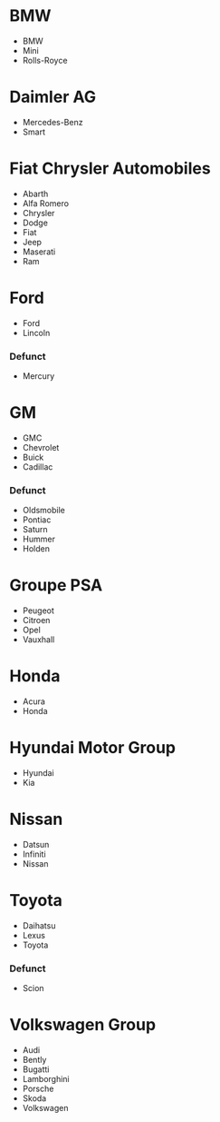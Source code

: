 # BMW
* BMW
* Mini
* Rolls-Royce

# Daimler AG
* Mercedes-Benz
* Smart

# Fiat Chrysler Automobiles
* Abarth
* Alfa Romero
* Chrysler
* Dodge
* Fiat
* Jeep
* Maserati
* Ram

# Ford
* Ford
* Lincoln
### Defunct
* Mercury

# GM
* GMC
* Chevrolet
* Buick
* Cadillac
### Defunct
* Oldsmobile
* Pontiac
* Saturn
* Hummer
* Holden

# Groupe PSA
* Peugeot
* Citroen
* Opel
* Vauxhall

# Honda
* Acura
* Honda

# Hyundai Motor Group
* Hyundai
* Kia

# Nissan
* Datsun
* Infiniti
* Nissan

# Toyota
* Daihatsu
* Lexus
* Toyota
### Defunct
* Scion

# Volkswagen Group
* Audi
* Bently
* Bugatti
* Lamborghini
* Porsche
* Skoda
* Volkswagen



